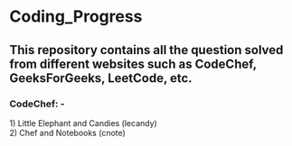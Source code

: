# Coding_Progress

## This repository contains all the question solved from different websites such as CodeChef, GeeksForGeeks, LeetCode, etc.

### CodeChef: -

<p>
1) Little Elephant and Candies (lecandy) <br>
2) Chef and Notebooks (cnote)
</p>

